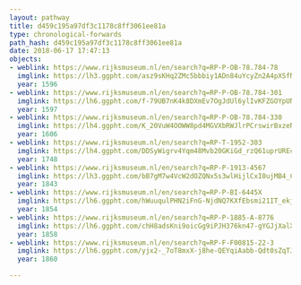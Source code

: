 ```yaml
---
layout: pathway
title: d459c195a97df3c1178c8ff3061ee81a
type: chronological-forwards
path_hash: d459c195a97df3c1178c8ff3061ee81a
date: 2018-06-17 17:47:13
objects:
- weblink: https://www.rijksmuseum.nl/en/search?q=RP-P-OB-78.784-78
  imglink: https://lh3.ggpht.com/asz9sKHq2ZMc5bbbiy1ADn84uYcyZn2A4pXSfNj8T5CjjvCNJxt7uGW7qpPsRPev8YHrfSB-igdhXsCcM8VP-5F61CsB=s200
  year: 1596
- weblink: https://www.rijksmuseum.nl/en/search?q=RP-P-OB-78.784-301
  imglink: https://lh6.ggpht.com/f-79UB7nK4k8DXmEv7OgJdUl6ylIvKFZGOYpUNU85w3nwmN1hZy9gyVV7m05MHc7WPzZG6oRyXX_3XVM-VaSbHdP4Gi5=s200
  year: 1597
- weblink: https://www.rijksmuseum.nl/en/search?q=RP-P-OB-78.784-330
  imglink: https://lh4.ggpht.com/K_20VuW4OOWW8pd4MGVXbRWJlrPCrswirBxzeNSJ7kCbuxlI9eXzmOpF9jRFmeJDWAvjJ88znStyRA-ke6bX5kxhXg=s200
  year: 1606
- weblink: https://www.rijksmuseum.nl/en/search?q=RP-T-1952-303
  imglink: https://lh4.ggpht.com/DDSyWigrv4Yqm48Mvb20GKiGd_rzQ61uprUREcoy5AWGuV3y_m1G4V5ECIe1EKW1X7Xey8FqRb-Yh553yHULBV1Hz_lr=s200
  year: 1748
- weblink: https://www.rijksmuseum.nl/en/search?q=RP-P-1913-4567
  imglink: https://lh3.ggpht.com/bB7gM7w4VcW2dOZQNx5s3wlHijlCxI0ujMB4_C_f7QKomH8RP7fmGSSYYfaC0kvdvo4xH4YpefMhLF4cl_PortZ4i1M=s200
  year: 1843
- weblink: https://www.rijksmuseum.nl/en/search?q=RP-P-BI-6445X
  imglink: https://lh6.ggpht.com/hWuuqulPHN2iFnG-NjdNQ7KXfEbsmi21IT_ekjsM8jWJu24ntFoa7h6DYW02nm5qU5lHjDQHR0MU0UnMIdCUheOolJmK=s200
  year: 1854
- weblink: https://www.rijksmuseum.nl/en/search?q=RP-P-1885-A-8776
  imglink: https://lh6.ggpht.com/chH8adsKni9oicGg9iPJH376kn47-gYGJjXalXGD_4AdeE70E1j5_wNZnltmpy5rN_zhZDzSko3q-olDlm8-OZCe_909=s200
  year: 1858
- weblink: https://www.rijksmuseum.nl/en/search?q=RP-F-F00815-22-3
  imglink: https://lh6.ggpht.com/yjx2-_7oT8mxX-j8he-QEYqiAabb-Qdt0sZqTJJ3eGVC1TMEJEl_-rs5ATBZR1diO0gvDmYGRJXISRiyzPY2ou9BxTA=s200
  year: 1860

---
```

